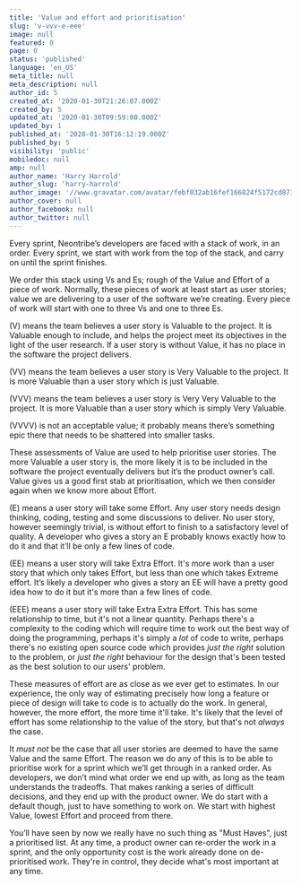 ```yaml
---
title: 'Value and effort and prioritisation'
slug: 'v-vvv-e-eee'
image: null
featured: 0
page: 0
status: 'published'
language: 'en_US'
meta_title: null
meta_description: null
author_id: 5
created_at: '2020-01-30T21:26:07.000Z'
created_by: 5
updated_at: '2020-01-30T09:59:00.000Z'
updated_by: 1
published_at: '2020-01-30T16:12:19.000Z'
published_by: 5
visibility: 'public'
mobiledoc: null
amp: null
author_name: 'Harry Harrold'
author_slug: 'harry-harrold'
author_image: '//www.gravatar.com/avatar/febf032ab16fef166824f5172cd87393?s=250&d=mm&r=x'
author_cover: null
author_facebook: null
author_twitter: null
---
```


Every sprint, Neontribe’s developers are faced with a stack of work, in an order. Every sprint, we start with work from the top of the stack, and carry on until the sprint finishes.

We order this stack using Vs and Es; rough of the Value and Effort of a piece of work. Normally, these pieces of work at least start as user stories; value we are delivering to a user of the software we’re creating. Every piece of work will start with one to three Vs and one to three Es.

(V) means the team believes a user story is Valuable to the project. It is Valuable enough to include, and helps the project meet its objectives in the light of the user research. If a user story is without Value, it has no place in the software the project delivers.

(VV) means the team believes a user story is Very Valuable to the project. It is more Valuable than a user story which is just Valuable.

(VVV) means the team believes a user story is Very Very Valuable to the project. It is more Valuable than a user story which is simply Very Valuable.

(VVVV) is not an acceptable value; it probably means there’s something epic there that needs to be shattered into smaller tasks.

These assessments of Value are used to help prioritise user stories. The more Valuable a user story is, the more likely it is to be included in the software the project eventually delivers but it’s the product owner’s call. Value gives us a good first stab at prioritisation, which we then consider again when we know more about Effort.

(E) means a user story will take some Effort. Any user story needs design thinking, coding, testing and some discussions to deliver. No user story, however seemingly trivial, is without effort to finish to a satisfactory level of quality. A developer who gives a story an E probably knows exactly how to do it and that it’ll be only a few lines of code. 

(EE) means a user story will take Extra Effort. It's more work than a user story that which only takes Effort, but less than one which takes Extreme effort. It’s likely a developer who gives a story an EE will have a pretty good idea how to do it but it's more than a few lines of code. 

(EEE) means a user story will take Extra Extra Effort. This has some relationship to time, but it's not a linear quantity. Perhaps there's a complexity to the coding which will require time to work out the best way of doing the programming, perhaps it's simply a *lot* of code to write, perhaps there's no existing open source code which provides *just the right* solution to the problem, or *just the right* behaviour for the design that's been tested as the best solution to our users' problem. 

These measures of effort are as close as we ever get to estimates. In our experience, the only way of estimating precisely how long a feature or piece of design will take to code is to actually do the work. In general, however, the more effort, the more time it'll take. It's likely that the level of effort has some relationship to the value of the story, but that's not *always* the case. 

It *must not* be the case that all user stories are deemed to have the same Value and the same Effort. The reason we do any of this is to be able to prioritise work for a sprint which we’ll get through in a ranked order. As developers, we don’t mind what order we end up with, as long as the team understands the tradeoffs. That makes ranking a series of difficult decisions, and they end up with the product owner. We do start with a default though, just to have something to work on. We start with highest Value, lowest Effort and proceed from there.

You’ll have seen by now we really have no such thing as "Must Haves", just a prioritised list. At any time, a product owner can re-order the work in a sprint, and the only opportunity cost is the work already done on de-prioritised work. They're in control, they decide what's most important at any time.
